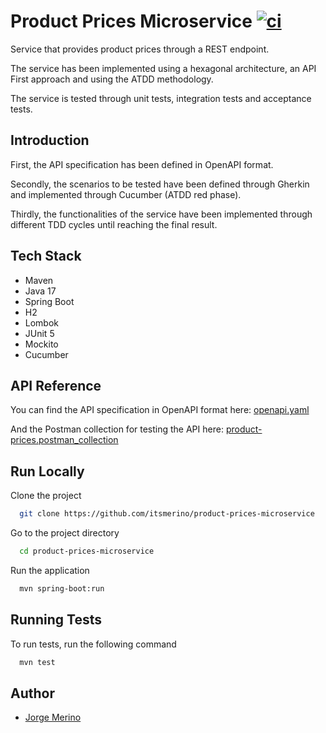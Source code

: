 # Product Prices Microservice [![ci](https://github.com/itsmerino/product-prices-microservice/actions/workflows/maven.yml/badge.svg)](https://github.com/itsmerino/product-prices-microservice/actions/workflows/maven.yml)

Service that provides product prices through a REST endpoint.

The service has been implemented using a hexagonal architecture, an API First approach and using the ATDD methodology.

The service is tested through unit tests, integration tests and acceptance tests.

## Introduction

First, the API specification has been defined in OpenAPI format. 

Secondly, the scenarios to be tested have been defined through Gherkin and implemented through Cucumber (ATDD red phase). 

Thirdly, the functionalities of the service have been implemented through different TDD cycles until reaching the final result.

## Tech Stack

- Maven
- Java 17
- Spring Boot
- H2
- Lombok
- JUnit 5
- Mockito
- Cucumber

## API Reference

You can find the API specification in OpenAPI format here: [openapi.yaml](https://github.com/itsmerino/product-prices-microservice/blob/main/src/main/resources/openapi.yaml)

And the Postman collection for testing the API here: [product-prices.postman_collection](https://github.com/itsmerino/product-prices-microservice/blob/main/src/main/resources/product-prices.postman_collection)

## Run Locally

Clone the project

```bash
  git clone https://github.com/itsmerino/product-prices-microservice
```

Go to the project directory

```bash
  cd product-prices-microservice
```

Run the application

```bash
  mvn spring-boot:run
```

## Running Tests

To run tests, run the following command

```bash
  mvn test
```

## Author

- [Jorge Merino](https://www.github.com/itsmerino)

